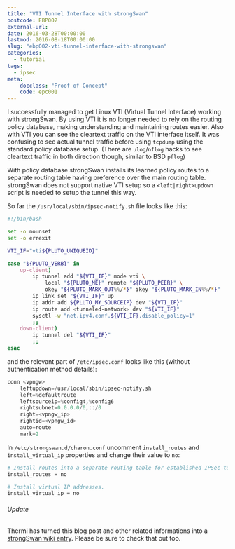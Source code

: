```yaml
---
title: "VTI Tunnel Interface with strongSwan"
postcode: EBP002
external-url:
date: 2016-03-28T00:00:00
lastmod: 2016-08-18T00:00:00
slug: "ebp002-vti-tunnel-interface-with-strongswan"
categories:
  - tutorial
tags: 
  - ipsec
meta:
    docclass: "Proof of Concept"
    code: epc001
---
```


I successfully managed to get Linux VTI (Virtual Tunnel Interface) working with strongSwan. By using VTI it is no longer needed to rely on the routing policy database, making understanding and maintaining routes easier. Also with VTI you can see the cleartext traffic on the VTI interface itself. It was confusing to see actual tunnel traffic before using `tcpdump` using the standard policy database setup. (There are `ulog`/`nflog` hacks to see cleartext traffic in both direction though, similar to BSD `pflog`)

<!--more-->

With policy database strongSwan installs its learned policy routes to a separate routing table having preference over the main routing table. strongSwan does not support native VTI setup so a `<left|right>updown` script is needed to setup the tunnel this way.

So far the `/usr/local/sbin/ipsec-notify.sh` file looks like this:

```sh
#!/bin/bash

set -o nounset
set -o errexit

VTI_IF="vti${PLUTO_UNIQUEID}"

case "${PLUTO_VERB}" in
    up-client)
        ip tunnel add "${VTI_IF}" mode vti \
			local "${PLUTO_ME}" remote "${PLUTO_PEER}" \
            okey "${PLUTO_MARK_OUT%%/*}" ikey "${PLUTO_MARK_IN%%/*}"
        ip link set "${VTI_IF}" up
        ip addr add ${PLUTO_MY_SOURCEIP} dev "${VTI_IF}"
        ip route add <tunneled-network> dev "${VTI_IF}"
        sysctl -w "net.ipv4.conf.${VTI_IF}.disable_policy=1"
        ;;
    down-client)
        ip tunnel del "${VTI_IF}"
        ;;
esac

```

and the relevant part of `/etc/ipsec.conf` looks like this (without authentication method details):

```python
conn <vpngw>
    leftupdown=/usr/local/sbin/ipsec-notify.sh
    left=%defaultroute
    leftsourceip=%config4,%config6
    rightsubnet=0.0.0.0/0,::/0
    right=<vpngw_ip>
    rightid=<vpngw_id>
    auto=route
    mark=2

```

In `/etc/strongswan.d/charon.conf` uncomment `install_routes` and `install_virtual_ip` properties and change their value to `no`:

```sh
# Install routes into a separate routing table for established IPSec tunnels.
install_routes = no

# Install virtual IP addresses.
install_virtual_ip = no

```

###### Update 

Thermi has turned this blog post and other related informations into a [strongSwan wiki entry](https://wiki.strongswan.org/projects/strongswan/wiki/RouteBasedVPN). Please be sure to check that out too.
